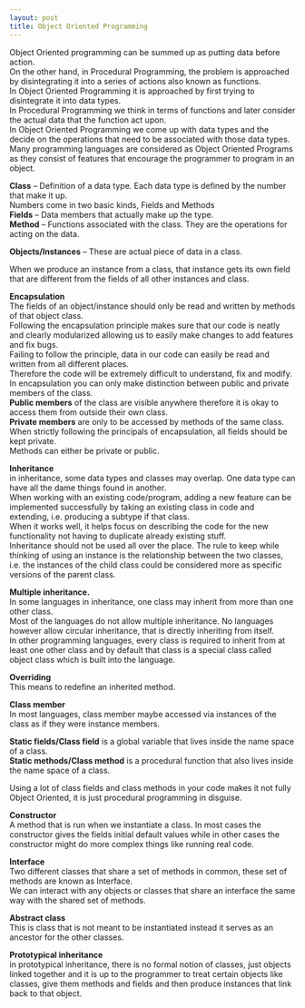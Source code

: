 ```yaml
---
layout: post
title: Object Oriented Programming 
---
```

Object Oriented programming can be summed up as putting data before action.<br />
On the other hand, in Procedural Programming, the problem is approached by disintegrating it into a series of actions also known as functions.<br />
In Object Oriented Programming it is approached by first trying to disintegrate it into data types. <br />
In Procedural Programming we think in terms of functions and later consider the actual data that the function act upon.<br />
In Object Oriented Programming we come up with data types and the decide on the operations that need to be associated with those data types. <br />
Many programming languages are considered as Object Oriented Programs as they consist of features that encourage the programmer to program in an object.<br />

**Class** – Definition of a data type. Each data type is defined by the number that make it up. <br />
Numbers come in two basic kinds, Fields and Methods<br />
**Fields** – Data members that actually make up the type.<br />
**Method** – Functions associated with the class. They are the operations for acting on the data.<br />

**Objects/Instances** – These are actual piece of data in a class. <br />

When we produce an instance from a class, that instance gets its own field that are different from the fields of all other instances and class.

**Encapsulation**<br /> 
The fields of an object/instance should only be read and written by methods of that object class.<br />
Following the encapsulation principle makes sure that our code is neatly and clearly modularized allowing us to easily make changes to add features and fix bugs.<br />
Failing to follow the principle, data in our code can easily be read and written from all different places. <br />Therefore the code will be extremely difficult to understand, fix and modify.<br /> 
In encapsulation you can only make distinction between public and private members of the class.<br />
**Public members** of the class are visible anywhere therefore it is okay to access them from outside their own class.<br />
**Private members** are only to be accessed by methods of the same class.<br />
When strictly following the principals of encapsulation, all fields should be kept private.<br />
Methods can either be private or public.<br />

**Inheritance**<br />
in inheritance, some data types and classes may overlap. One data type can have all the dame things found in another.<br />
When working with an existing code/program, adding a new feature can be implemented successfully by taking an existing class in code and extending, i.e. producing a subtype if that class.<br />
When it works well, it helps focus on describing the code for the new functionality not having to duplicate already existing stuff. <br />
Inheritance should not be used all over the place. 
The rule to keep while thinking of using an instance is the relationship between the two classes, i.e. the  instances of the child class could be considered more as specific versions of the parent class.<br />

**Multiple inheritance.**<br />
In some languages in inheritance, one class may inherit from more than one other class.<br />
Most of the languages do not allow multiple inheritance.
No languages however allow circular inheritance, that is directly inheriting from itself. <br />
In other programming languages, every class is required to inherit from at least one other class and by default that class is a special class called object class which is built into the language.<br />

**Overriding** <br />
This means to redefine an inherited method. <br />

**Class member**<br />
In most languages, class member maybe accessed via instances of the class as if they were instance members.<br />

**Static fields/Class field** is a global variable that lives inside the name space of a class.<br />
**Static methods/Class method** is a procedural function that also lives inside the name space of a class.<br /> 

Using a lot of class fields and class methods in your code makes it not fully Object Oriented, it is just procedural programming in disguise.<br />

**Constructor**<br />
A method that is run when we instantiate a class.
In most cases the constructor gives the fields initial default values while in other cases the constructor might do more complex things like running real code.<br />

**Interface**<br />
Two different classes that share a set of methods in common, these set of methods are known as Interface.<br />
We can interact with any objects or classes that share an interface the same way with the shared set of methods.<br /> 

**Abstract class**<br />
This is class that is not meant to be instantiated instead it serves as an ancestor for the other classes.<br />

**Prototypical inheritance**<br />
in prototypical inheritance, there is no formal notion of classes, just objects linked together and it is up to the programmer to treat certain objects like classes, give them methods and fields and then produce instances that link back to that object.  <br />
